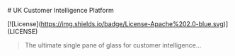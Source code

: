 \# UK Customer Intelligence Platform



\[!\[License](https://img.shields.io/badge/License-Apache%202.0-blue.svg)](LICENSE)



> The ultimate single pane of glass for customer intelligence...

